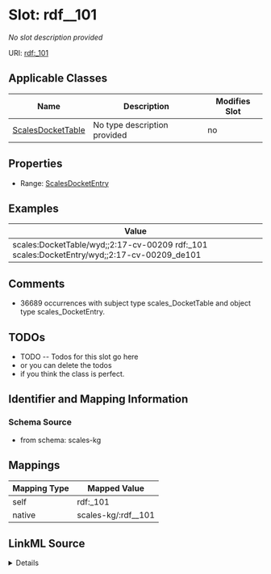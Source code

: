 

# Slot: rdf__101


_No slot description provided_





URI: [rdf:_101](http://www.w3.org/1999/02/22-rdf-syntax-ns#_101)



<!-- no inheritance hierarchy -->





## Applicable Classes

| Name | Description | Modifies Slot |
| --- | --- | --- |
| [ScalesDocketTable](../classes/ScalesDocketTable.md) | No type description provided |  no  |







## Properties

* Range: [ScalesDocketEntry](../classes/ScalesDocketEntry.md)






## Examples

| Value |
| --- |
| scales:DocketTable/wyd;;2:17-cv-00209 rdf:_101 scales:DocketEntry/wyd;;2:17-cv-00209_de101 |

## Comments

* 36689 occurrences with subject type scales_DocketTable and object type scales_DocketEntry.

## TODOs

* TODO -- Todos for this slot go here
* or you can delete the todos
* if you think the class is perfect.

## Identifier and Mapping Information







### Schema Source


* from schema: scales-kg




## Mappings

| Mapping Type | Mapped Value |
| ---  | ---  |
| self | rdf:_101 |
| native | scales-kg/:rdf__101 |




## LinkML Source

<details>
```yaml
name: rdf__101
description: No slot description provided
todos:
- TODO -- Todos for this slot go here
- or you can delete the todos
- if you think the class is perfect.
comments:
- 36689 occurrences with subject type scales_DocketTable and object type scales_DocketEntry.
examples:
- value: scales:DocketTable/wyd;;2:17-cv-00209 rdf:_101 scales:DocketEntry/wyd;;2:17-cv-00209_de101
from_schema: scales-kg
rank: 1000
slot_uri: rdf:_101
alias: rdf__101
domain_of:
- scales_DocketTable
range: scales_DocketEntry

```
</details>